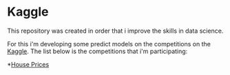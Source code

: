 # Kaggle

This repository was created in order that i improve the skills in data science.

For this i'm developing some predict models on the competitions on the [Kaggle](https://www.kaggle.com/). The list below is the competitions that i'm participating:

*[House Prices](https://github.com/felipesena/kaggle/tree/master/House%20Prices)
